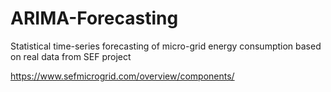 # ARIMA-Forecasting
Statistical time-series forecasting of micro-grid energy consumption based on real data from SEF project

https://www.sefmicrogrid.com/overview/components/
